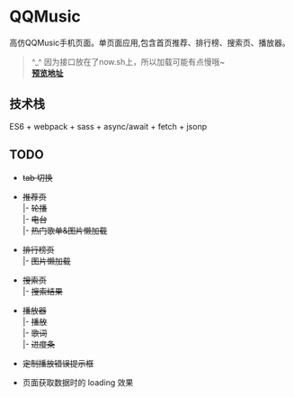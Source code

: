 # QQMusic
  高仿QQMusic手机页面。单页面应用,包含首页推荐、排行榜、搜索页、播放器。    
  > ^_^ 因为接口放在了now.sh上，所以加载可能有点慢哦~   
  > **[预览地址](https://ciue.github.io/QQMusic/dist/)**

## 技术栈
ES6 + webpack + sass + async/await + fetch + jsonp

## TODO

- ~~tab 切换~~

- ~~推荐页~~  
|- ~~轮播~~  
|- ~~电台~~  
|- ~~热门歌单&图片懒加载~~

- ~~排行榜页~~  
|- ~~图片懒加载~~

- ~~搜索页~~  
|- ~~搜索结果~~

- ~~播放器~~  
|- ~~播放~~  
|- ~~歌词~~  
|- ~~进度条~~

- ~~定制播放错误提示框~~
- 页面获取数据时的 loading 效果

